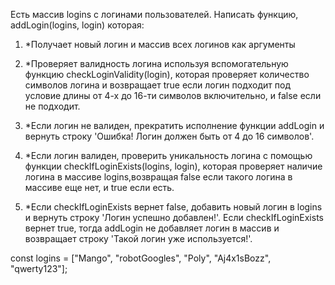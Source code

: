 Есть массив logins с логинами пользователей.
Написать функцию, addLogin(logins, login) которая:

1.  \*Получает новый логин и массив всех логинов как аргументы

2.  \*Проверяет валидность логина используя вспомогательную
    функцию checkLoginValidity(login), которая проверяет
    количество символов логина и возвращает true если логин
    подходит под условие длины от 4-х до 16-ти символов
    включительно, и false если не подходит.
3.  \*Если логин не валиден, прекратить исполнение функции addLogin и вернуть строку 'Ошибка! Логин должен быть от 4 до 16 символов'.
4.  \*Если логин валиден, проверить уникальность логина с помощью функции checkIfLoginExists(logins, login), которая проверяет наличие логина в массиве logins,возвращая false если такого логина в массиве еще нет, и true если есть.

5.  \*Если checkIfLoginExists вернет false, добавить новый логин в logins и вернуть строку 'Логин успешно добавлен!'.
    Если checkIfLoginExists вернет true, тогда addLogin не добавляет логин в массив и возвращает строку 'Такой логин уже используется!'.

const logins = ["Mango", "robotGoogles", "Poly", "Aj4x1sBozz", "qwerty123"];
